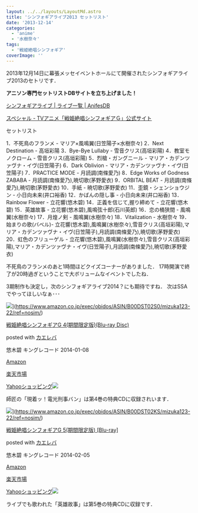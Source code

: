 ```yaml
---
layout: ../../layouts/LayoutMd.astro
title: 'シンフォギアライブ2013 セットリスト'
date: '2013-12-14'
categories:
  - 'anime'
  - '水樹奈々'
tags:
  - '戦姫絶唱シンフォギア'
coverImage: ''
---
```


2013年12月14日に幕張メッセイベントホールにて開催されたシンフォギアライブ2013のセトリです．

**アニソン専門セットリストDBサイトを立ち上げました！**

[シンフォギアライブ \| ライブ一覧 \| AnifesDB](https://anifesdb.net/live/%E3%82%B7%E3%83%B3%E3%83%95%E3%82%A9%E3%82%AE%E3%82%A2%E3%83%A9%E3%82%A4%E3%83%96/)

[スペシャル \- TVアニメ「戦姫絶唱シンフォギアＧ」公式サイト](https://www.symphogear-g.com/special/live/)

セットリスト

1．不死鳥のフランメ - マリア×風鳴翼(日笠陽子×水樹奈々) 2．Next Destination - 高垣彩陽 3．Bye-Bye Lullaby - 雪音クリス(高垣彩陽) 4．教室モノクローム - 雪音クリス(高垣彩陽) 5．烈槍・ガングニール - マリア・カデンツァヴナ・イヴ(日笠陽子) 6．Dark Oblivion - マリア・カデンツァヴナ・イヴ(日笠陽子) 7．PRACTICE MODE - 月読調(南條愛乃) 8．Edge Works of Godness ZABABA - 月読調(南條愛乃),暁切歌(茅野愛衣) 9．ORBITAL BEAT - 月読調(南條愛乃),暁切歌(茅野愛衣) 10．手紙 - 暁切歌(茅野愛衣) 11．歪鏡・シェンショウジン - 小日向未来(井口裕香) 12．かばんの隠し事 - 小日向未来(井口裕香) 13．Rainbow Flower - 立花響(悠木碧) 14．正義を信じて,握り締めて - 立花響(悠木碧) 15．英雄故事 - 立花響(悠木碧),風鳴弦十郎(石川英郎) 16．恋の桶狭間 - 風鳴翼(水樹奈々) 17．月煌ノ剣 - 風鳴翼(水樹奈々) 18．Vitalization - 水樹奈々 19．始まりの歌(バベル)- 立花響(悠木碧),風鳴翼(水樹奈々),雪音クリス(高垣彩陽),マリア・カデンツァヴナ・イヴ(日笠陽子),月読調(南條愛乃),暁切歌(茅野愛衣) 20．虹色のフリューゲル - 立花響(悠木碧),風鳴翼(水樹奈々),雪音クリス(高垣彩陽),マリア・カデンツァヴナ・イヴ(日笠陽子),月読調(南條愛乃),暁切歌(茅野愛衣)

不死鳥のフランメのあと1時間ほどクイズコーナーがありました． 17時開演で終了が20時過ぎということで大ボリュームなイベントでしたね．

3期制作も決定し，次のシンフォギアライブ2014？にも期待ですね． 次はSSAでやってほしいなぁ･･･

![](/archive/images/51TVKgYDZuL._SL160_.jpg)](https://www.amazon.co.jp/exec/obidos/ASIN/B00DST02S0/mizuka123-22/ref=nosim/)

[戦姫絶唱シンフォギアG 4(期間限定版)(Blu-ray Disc)](https://www.amazon.co.jp/exec/obidos/ASIN/B00DST02S0/mizuka123-22/ref=nosim/)

posted with [カエレバ](http://kaereba.com)

悠木碧 キングレコード 2014-01-08

[Amazon](http://www.amazon.co.jp/gp/search?keywords=Blu-ray%20Disc%20%90%ED%95P%90%E2%8F%A5%83V%83%93%83t%83H%83M%83AG%204&__mk_ja_JP=%83J%83%5E%83J%83i&tag=mizuka123-22 'アマゾン')

[楽天市場](http://hb.afl.rakuten.co.jp/hgc/032b53ee.4b34c5ee.0f4a541e.f440145e/?pc=http%3A%2F%2Fsearch.rakuten.co.jp%2Fsearch%2Fmall%2FBlu-ray%2520Disc%2520%25E6%2588%25A6%25E5%25A7%25AB%25E7%25B5%25B6%25E5%2594%25B1%25E3%2582%25B7%25E3%2583%25B3%25E3%2583%2595%25E3%2582%25A9%25E3%2582%25AE%25E3%2582%25A2G%25204%2F-%2Ff.1-p.1-s.1-sf.0-st.A-v.2%3Fx%3D0%26scid%3Daf_ich_link_urltxt%26m%3Dhttp%3A%2F%2Fm.rakuten.co.jp%2F '楽天市場')

[Yahooショッピング![](//ad.jp.ap.valuecommerce.com/servlet/gifbanner?sid=3066752&pid=881990642)](//ck.jp.ap.valuecommerce.com/servlet/referral?sid=3066752&pid=881990642&vc_url=http%3A%2F%2Fshopping.search.yahoo.co.jp%2Fsearch%3FuIv%3Don%26ei%3DUTF-8%26tab_ex%3Dcommerce%26slider%3D0%26va%3DBlu-ray%2520Disc%2520%25E6%2588%25A6%25E5%25A7%25AB%25E7%25B5%25B6%25E5%2594%25B1%25E3%2582%25B7%25E3%2583%25B3%25E3%2583%2595%25E3%2582%25A9%25E3%2582%25AE%25E3%2582%25A2G%25204 'Yahooショッピング')

師匠の「現着ッ！電光刑事バン」は第4巻の特典CDに収録されいます．

![](/archive/images/61%2BoddfAiZL._SL160_.jpg)](https://www.amazon.co.jp/exec/obidos/ASIN/B00DST02KS/mizuka123-22/ref=nosim/)

[戦姫絶唱シンフォギアG 5(期間限定版) \[Blu-ray\]](https://www.amazon.co.jp/exec/obidos/ASIN/B00DST02KS/mizuka123-22/ref=nosim/)

posted with [カエレバ](http://kaereba.com)

悠木碧 キングレコード 2014-02-05

[Amazon](http://www.amazon.co.jp/gp/search?keywords=%90%ED%95P%90%E2%8F%A5%83V%83%93%83t%83H%83M%83AG%205&__mk_ja_JP=%83J%83%5E%83J%83i&tag=mizuka123-22 'アマゾン')

[楽天市場](http://hb.afl.rakuten.co.jp/hgc/032b53ee.4b34c5ee.0f4a541e.f440145e/?pc=http%3A%2F%2Fsearch.rakuten.co.jp%2Fsearch%2Fmall%2F%25E6%2588%25A6%25E5%25A7%25AB%25E7%25B5%25B6%25E5%2594%25B1%25E3%2582%25B7%25E3%2583%25B3%25E3%2583%2595%25E3%2582%25A9%25E3%2582%25AE%25E3%2582%25A2G%25205%2F-%2Ff.1-p.1-s.1-sf.0-st.A-v.2%3Fx%3D0%26scid%3Daf_ich_link_urltxt%26m%3Dhttp%3A%2F%2Fm.rakuten.co.jp%2F '楽天市場')

[Yahooショッピング![](//ad.jp.ap.valuecommerce.com/servlet/gifbanner?sid=3066752&pid=881990642)](//ck.jp.ap.valuecommerce.com/servlet/referral?sid=3066752&pid=881990642&vc_url=http%3A%2F%2Fshopping.search.yahoo.co.jp%2Fsearch%3FuIv%3Don%26ei%3DUTF-8%26tab_ex%3Dcommerce%26slider%3D0%26va%3D%25E6%2588%25A6%25E5%25A7%25AB%25E7%25B5%25B6%25E5%2594%25B1%25E3%2582%25B7%25E3%2583%25B3%25E3%2583%2595%25E3%2582%25A9%25E3%2582%25AE%25E3%2582%25A2G%25205 'Yahooショッピング')

ライブでも歌われた「英雄故事」は第5巻の特典CDに収録です．
